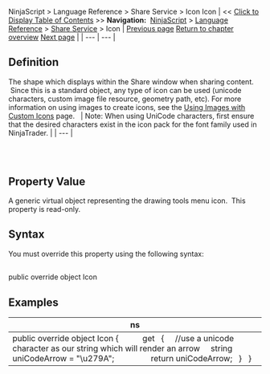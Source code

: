 ﻿
NinjaScript \> Language Reference \> Share Service \> Icon
Icon
| \<\< [Click to Display Table of Contents](icon.md) \>\> **Navigation:**     [NinjaScript](ninjascript.md) \> [Language Reference](language_reference_wip.md) \> [Share Service](share_service.md) \> Icon | [Previous page](charactersreservedpermedia.md) [Return to chapter overview](share_service.md) [Next page](isauthorizationrequired.md) |
| --- | --- |
## Definition
The shape which displays within the Share window when sharing content.  Since this is a standard object, any type of icon can be used (unicode characters, custom image file resource, geometry path, etc). For more information on using images to create icons, see the [Using Images with Custom Icons](using_images_and_geometry_with_custom_icons.md) page.
 
| Note: When using UniCode characters, first ensure that the desired characters exist in the icon pack for the font family used in NinjaTrader. |
| --- |
## 
 
## Property Value
A generic virtual object representing the drawing tools menu icon.  This property is read\-only.
 
## Syntax
You must override this property using the following syntax:
## 
public override object Icon
 
## Examples
| ns |
| --- |
| public override object Icon {             get     {      //use a unicode character as our string which will render an arrow      string uniCodeArrow \= "\\u279A";                  return uniCodeArrow;     }    } |

